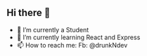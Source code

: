 ## Hi there 👋

- 🔭 I’m currently a Student
- 🌱 I’m currently learning React and Express
- 📫 How to reach me: Fb: @drunkNdev

